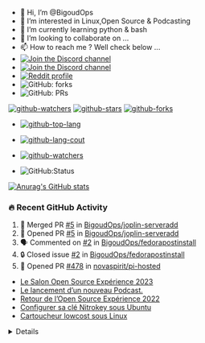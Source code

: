 - 👋 Hi, I’m @BigoudOps
- 👀 I’m interested in Linux,Open Source & Podcasting
- 🌱 I’m currently learning python & bash
- 💞️ I’m looking to collaborate on ...
- 📫 How to reach me ? Well check below ...
- [![Join the Discord channel](https://img.shields.io/static/v1.svg?label=%20Rejoignez-moi%20sur%20Discordl&message=%F0%9F%8E%86&color=7289DA&logo=discord&logoColor=white&labelColor=2C2F33)](https://discord.gg/bfB6Ve6)
- [![Join the Discord channel](https://img.shields.io/static/v1.svg?label=%20Rejoignez-moi%20sur%20Discordl&message=%F0%9F%8E%86&color=7289DA&logo=discord&logoColor=white&labelColor=2C2F33)](https://discord.gg/MrgtTSPS7j)
- [![Reddit profile](https://img.shields.io/reddit/subreddit-subscribers/apdm?style=social)](https://www.reddit.com/r/apdm)
- ![GitHub: forks](https://flat.badgen.net/github/forks/BigoudOPS/BigoudOps?params) 
- ![GitHub: PRs](https://flat.badgen.net/github/prs/BigoudOps/BigoudOps?params)

[![github-watchers](https://img.shields.io/github/watchers/BigoudOps/BigoudOps?label=Watch&style=social&logo=github)](https://github.com/BigoudOps/BigoudOps)
[![github-stars](https://img.shields.io/github/stars/BigoudOps/BigoudOps?style=social&logo=github)](https://github.com/BigoudOps/BigoudOps)
[![github-forks](https://img.shields.io/github/forks/BigoudOps/BigoudOps?label=Fork&style=social&logo=github)](https://github.com/BigoudOps/BigoudOps)

- [![github-top-lang](https://img.shields.io/github/languages/top/BigoudOps/BigoudOps.github.io?style=social&logo=github)](https://github.com/BigoudOps/BigoudOps)

- [![github-lang-cout](https://img.shields.io/github/languages/count/BigoudOps/BigoudOps.github.io?style=social&logo=github)](https://github.com/BigoudOps/BigoudOps)

- [![github-watchers](https://img.shields.io/github/watchers/BigoudOps/BigoudOps.github.io?label=Watch&style=social&logo=github)](https://github.com/BigoudOps/BigoudOps.github.io)

- ![GitHub:Status](https://flat.badgen.net/github/status/BigoudOps/BigoudOps.github.io/gh-pages)
<!---

BigoudOps/BigoudOps is a ✨ special ✨ repository because its `README.md` (this file) appears on your GitHub profile.
You can click the Preview link to take a look at your changes.
--->

[![Anurag's GitHub stats](https://github-readme-stats.vercel.app/api?username=BigoudOps&show_icons=true&hide_border=false&title_color=3B1F94f&icon_color=FFE500&bg_color=09131B&text_color=ffffff&border_color=0c1a25)](https://github.com/anuraghazra/github-readme-stats)

### 🔥 Recent GitHub Activity

<!--START_SECTION:activity-->
1. 🎉 Merged PR [#5](https://github.com/BigoudOps/joplin-serveradd/pull/5) in [BigoudOps/joplin-serveradd](https://github.com/BigoudOps/joplin-serveradd)
2. 💪 Opened PR [#5](https://github.com/BigoudOps/joplin-serveradd/pull/5) in [BigoudOps/joplin-serveradd](https://github.com/BigoudOps/joplin-serveradd)
3. 🗣 Commented on [#2](https://github.com/BigoudOps/fedorapostinstall/issues/2#issuecomment-1848433210) in [BigoudOps/fedorapostinstall](https://github.com/BigoudOps/fedorapostinstall)
4. 🔒 Closed issue [#2](https://github.com/BigoudOps/fedorapostinstall/issues/2) in [BigoudOps/fedorapostinstall](https://github.com/BigoudOps/fedorapostinstall)
5. 💪 Opened PR [#478](https://github.com/novaspirit/pi-hosted/pull/478) in [novaspirit/pi-hosted](https://github.com/novaspirit/pi-hosted)
<!--END_SECTION:activity-->

<!-- BLOG-POST-LIST:START -->
- [Le Salon Open Source Expérience 2023](https://bigoudops.fr/le-salon-open-source-experience-2023/)
- [Le lancement d’un nouveau Podcast.](https://bigoudops.fr/le-lancement-dun-nouveau-podcast/)
- [Retour de l’Open Source Expérience 2022](https://bigoudops.fr/retour-de-lopen-source-experience-2022/)
- [Configurer sa clé Nitrokey sous Ubuntu](https://bigoudops.fr/configurer-sa-cle-nitrokey-sous-ubuntu/)
- [Cartoucheur lowcost sous Linux](https://bigoudops.fr/cartoucheur-lowcost-sous-linux/)
<!-- BLOG-POST-LIST:END -->
  <details>

### 📺 Last Youtube:

<!-- YOUTUBE:START -->
- [Le durcissement de machine sous Linux](https://www.youtube.com/watch?v=HC8licTQHNg)
- [information pour 2024](https://www.youtube.com/watch?v=C3fna-JLQhQ)
- [Nous parlons de nos options utilisé avec grep](https://www.youtube.com/watch?v=dnoJxrFj63k)
- [Les raccourcis Bash](https://www.youtube.com/watch?v=O1y80AXdqDs)
- [la commande ls avec son paramètre -l](https://www.youtube.com/watch?v=eRZo_DjpFKM)
<!-- YOUTUBE:END -->
<details>
  <summary>Latest content</summary>
